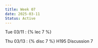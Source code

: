 ```yaml
---
title: Week 07
date: 2025-03-11
Status: Active
---
```


Tue 03/11
: {% lec 7 %}

Thu 03/13
: {% disc 7 %} H195 Discussion 7 